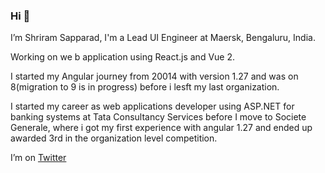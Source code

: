 ### Hi 👋

I’m Shriram Sapparad, I'm a Lead UI Engineer at Maersk, Bengaluru, India. 

Working on we b application using React.js and Vue 2.

I started my Angular journey from 20014 with version 1.27 and was on 8(migration to 9 is in progress) before i lesft my last organization.

I started my career as web applications developer using ASP.NET for banking systems at Tata Consultancy Services before I move to Societe Generale, where i got my first experience with angular 1.27 and ended up awarded 3rd in the organization level competition.


I’m on [Twitter](http://twitter.com/shriramcs)
